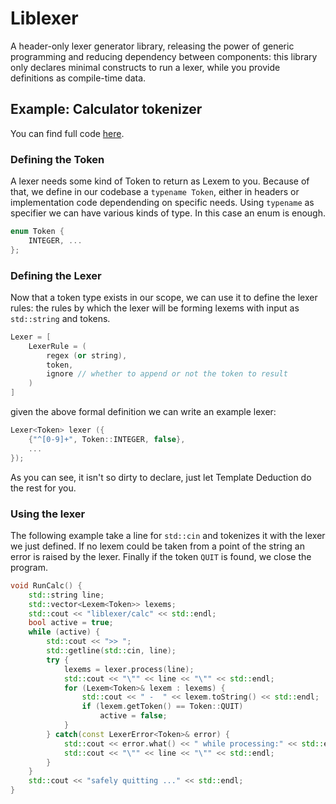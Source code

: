 # Liblexer

A header-only lexer generator library, releasing the power of generic programming and reducing dependency between components: this library only declares minimal constructs to run a lexer, while you provide definitions as compile-time data.

## Example: Calculator tokenizer

You can find full code [here](src/tests/calc.cc).

### Defining the Token

A lexer needs some kind of Token to return as Lexem to you. Because of that, we define in our codebase a `typename Token`, either in headers or implementation code dependending on specific needs.
Using `typename` as specifier we can have various kinds of type. In this case an enum is enough.

```c++
enum Token {
    INTEGER, ...
};
```

### Defining the Lexer

Now that a token type exists in our scope, we can use it to define the lexer rules: the rules by which the lexer will be forming lexems with input as `std::string` and tokens.

```c++
Lexer = [
    LexerRule = (
        regex (or string),
        token,
        ignore // whether to append or not the token to result
    )
]
```

given the above formal definition we can write an example lexer:

```c++
Lexer<Token> lexer ({
    {"^[0-9]+", Token::INTEGER, false},
    ...
});
```

As you can see, it isn't so dirty to declare, just let Template Deduction do the rest for you.

### Using the lexer

The following example take a line for `std::cin` and tokenizes it with the lexer we just defined. If no lexem could be taken from a point of the string an error is raised by the lexer. Finally if the token `QUIT` is found, we close the program.

```c++
void RunCalc() {
    std::string line;
    std::vector<Lexem<Token>> lexems;
    std::cout << "liblexer/calc" << std::endl;
    bool active = true;
    while (active) {
        std::cout << ">> ";
        std::getline(std::cin, line);
        try {
            lexems = lexer.process(line);
            std::cout << "\"" << line << "\"" << std::endl;
            for (Lexem<Token>& lexem : lexems) {
                std::cout << " -  " << lexem.toString() << std::endl;
                if (lexem.getToken() == Token::QUIT)
                    active = false;
            }
        } catch(const LexerError<Token>& error) {
            std::cout << error.what() << " while processing:" << std::endl;
            std::cout << "\"" << line << "\"" << std::endl;
        }
    }
    std::cout << "safely quitting ..." << std::endl;
}
```
